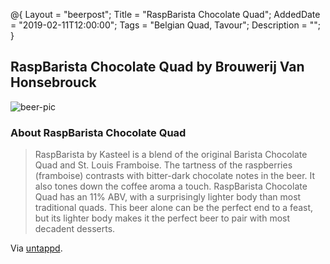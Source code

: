 @{ 
 Layout = "beerpost"; 
 Title = "RaspBarista Chocolate Quad"; 
 AddedDate = "2019-02-11T12:00:00"; 
 Tags = "Belgian Quad, Tavour"; 
 Description = ""; 
 } 
 

## RaspBarista Chocolate Quad by Brouwerij Van Honsebrouck

![beer-pic]

### About RaspBarista Chocolate Quad

> RaspBarista by Kasteel is a blend of the original Barista Chocolate Quad and St. Louis Framboise. The tartness of the raspberries (framboise) contrasts with bitter-dark chocolate notes in the beer. It also tones down the coffee aroma a touch. RaspBarista Chocolate Quad has an 11% ABV, with a surprisingly lighter body than most traditional quads. This beer alone can be the perfect end to a feast, but its lighter body makes it the perfect beer to pair with most decadent desserts. 

Via [untappd][untappd-url].

[untappd-url]: <https://untappd.com/b/brouwerij-van-honsebrouck-raspbarista-chocolate-quad/2377600>
[beer-pic]: https://jasonpowley.com/assets/img/2019-02-11-raspbarista-chocolate-quad.jpeg "RaspBarista Chocolate Quad by Brouwerij Van Honsebrouck"

